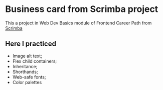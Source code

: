# Business card from Scrimba project 

This a project in Web Dev Basics module of Frontend Career Path from [Scrimba](https://scrimba.com)

## Here I practiced

- Image alt text;
- Flex child containers;
- Inheritance;
- Shorthands;
- Web-safe fonts;
- Color palettes
